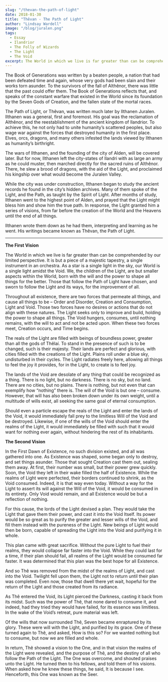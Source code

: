 ```yaml
---
slug: "/thevan-the-path-of-light"
date: 2018-01-30
title: "Thêvan - The Path of Light"
author: "Lindsay Wardell"
image: "/blog/juralen.png"
tags:
  - Essay
  - Ilandrior
  - The Folly of Wizards
  - The Light
  - The Void
excerpt: The World in which we live is far greater than can be comprehended by our limited perspective.
---
```

The Book of Generations was written by a beaten people, a nation that had been defeated time and again, whose very gods had been slain and their works torn asunder. To the survivors of the fall of Althênor, there was little that the past could offer them. The Book of Generations reflects that, and speaks of the constant warfare that existed in the World since its foundation by the Seven Gods of Creation, and the fallen state of the mortal races.

The Path of Light, or Thêvan, was written much later by Ilthanen Juralen. Ilthanen was a general, first and foremost. His goal was the reclamation of Althênor, and the reestablishment of the ancient kingdom of Ilandrior. To achieve this, he not only had to unite humanity’s scattered peoples, but also wage war against the forces that destroyed humanity in the first place. Elves, orcs, dragons, and many others infested the lands viewed by Ilthanen as humanity’s birthright.

The wars of Ilthanen, and the founding of the city of Alden, will be covered later. But for now, Ilthanen left the city-states of Ilandri with as large an army as he could muster, then marched directly for the sacred ruins of Althênor. There, he slew a brood of dragons, with the aid of the Light, and proclaimed his kingship over what would become the Juralen Valley.

While the city was under construction, Ilthanen began to study the ancient records he found in the city’s hidden archives. Many of them spoke of the Light, and the Path, as taught by the Spirit of Light. After months of study, Ilthanen went to the highest point of Alden, and prayed that the Light might bless him and show him the true path. In response, the Light granted him a series of visions, from far before the creation of the World and the Heavens until the end of all things.

Ilthanen wrote them down as he had them, interpreting and learning as he went. His writings became known as Thêvan, the Path of Light.

* * *

**The First Vision**

The World in which we live is far greater than can be comprehended by our limited perspective. It is but a piece of a majestic tapestry, a single instrument in an orchestra. As a star is a single light in the sky, our World is a single light amidst the Void. We, the children of the Light, are but smaller aspects within the World, born with the will and the power to shape all things for the better. Those that follow the Path of Light have chosen, and sworn to follow the Light and its ways, for the improvement of all.

Throughout all existence, there are two forces that permeate all things, and cause all things to be – Order and Disorder, Creation and Consumption, Light and Void. Those two forces have no desires or actions that do not align with these natures. The Light seeks only to improve and build, holding the power to shape all things. The Void hungers, consumes, until nothing remains, with the will to act and not be acted upon. When these two forces meet, Creation occurs, and Time begins.

The reals of the Light are filled with beings of boundless power, greater than all the gods of Thêlaí. To stand in the presence of such is to be changed, such is their majesty. Their lands are perfect and glorious, with cities filled with the creations of the Light. Plains roll under a blue sky, undisturbed in their cycles. The Light radiates freely here, allowing all things to feel the joy it provides, for in the Light, to create is to feel joy.

The lands of the Void are desolate of any thing that could be recognized as a thing. There is no light, but no darkness. There is no sky, but no land. There are no cities, but no plains. There is nothing, but not even that can exemplify how “nothing” there is. The will of the Void is but one – consume. However, that will has also been broken down under its own weight, until a multitude of wills exist, all seeking the same goal of eternal consumption.

Should even a particle escape the reals of the Light and enter the lands of the Void, it would immediately fall prey to the limitless Will of the Void and be destroyed. Likewise, if one of the wills of the Void should enter the realms of the Light, it would immediately be filled with such that it would want for nothing ever again, without hindering the rest of its inhabitants.

**The Second Vision**

In the First Dawn of Existence, no such division existed, and all was gathered into one. As Existence was shaped, some began only to destroy, and set things asunder. Those that sought Creation cast them out, sealing them away. At first, their number was small, but their power grew quickly. Soon, the Void they left in their wake filled the half of Existence. While the realms of Light were perfected, their borders continued to shrink, as the Void consumed. Indeed, it is that way even today. Without a way for the Light to assert its will against the Will of the Void, it would be consumed in its entirety. Only Void would remain, and all Existence would be but a reflection of nothing.

For this cause, the lords of the Light devised a plan. They would take the Light that gave them their power, and cast it into the Void Itself. Its power would be so great as to purify the greater and lesser wills of the Void, and fill them instead with the pureness of the Light. New beings of Light would then be born, capable of spreading the Light into the Void and purifying it in whole.

This plan came with great sacrifice. Without the pure Light to fuel their realms, they would collapse far faster into the Void. While they could last for a time, if their plan should fail, all realms of the Light would be consumed far faster. It was determined that this plan was the best hope for all Existence.

And so Thê was removed from the midst of the realms of Light, and cast into the Void. Twilight fell upon them, the Light not to return until their plan was completed. Even now, those that dwell there yet wait, hopeful for the return of the Light and those created from its radiance.

As Thê entered the Void, its Light pierced the Darkness, casting it back from its midst. Such was the power of Thê, that none dared to consume it, and indeed, had they tried they would have failed, for its essence was limitless. In the wake of the Void’s retreat, pure material was left.

Of the wills that now surrounded Thê, Seven became enraptured by its glory. These were will with the Light, and purified by its grace. One of these turned again to Thê, and asked, How is this so? For we wanted nothing but to consume, but now we are filled and whole.

In return, Thê showed a vision to the One, and in that vision the realms of the Light were revealed, and the purpose of Thê, and the destiny of all who follow the Path of the Light. The One was overcome, and shouted praises unto the Light. He turned then to his fellows, and told them of his visions. When asked how he knew these things, he said, It is because I see. Henceforth, this One was known as the Seer.